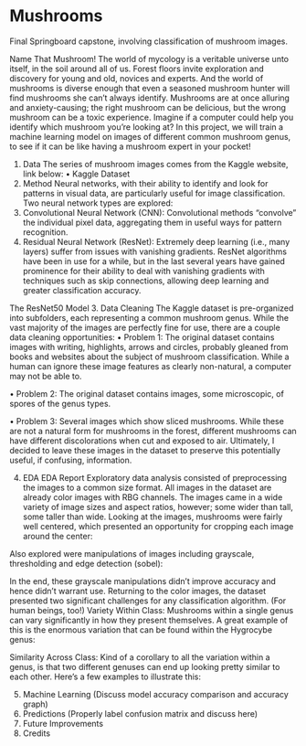 # Mushrooms
Final Springboard capstone, involving classification of mushroom images. 
 
Name That Mushroom!
The world of mycology is a veritable universe unto itself, in the soil around all of us. Forest floors invite exploration and discovery for young and old, novices and experts. And the world of mushrooms is diverse enough that even a seasoned mushroom hunter will find mushrooms she can’t always identify. Mushrooms are at once alluring and anxiety-causing; the right mushroom can be delicious, but the wrong mushroom can be a toxic experience. Imagine if a computer could help you identify which mushroom you’re looking at? In this project, we will train a machine learning model on images of different common mushroom genus, to see if it can be like having a mushroom expert in your pocket!
1. Data
The series of mushroom images comes from the Kaggle website, link below:
•	Kaggle Dataset
2. Method
Neural networks, with their ability to identify and look for patterns in visual data, are particularly useful for image classification. Two neural network types are explored:
1.	Convolutional Neural Network (CNN): Convolutional methods “convolve” the individual pixel data, aggregating them in useful ways for pattern recognition. 
2.	Residual Neural Network (ResNet): Extremely deep learning (i.e., many layers) suffer from issues with vanishing gradients. ResNet algorithms have been in use for a while, but in the last several years have gained prominence for their ability to deal with vanishing gradients with techniques such as skip connections, allowing deep learning and greater classification accuracy.
 
The ResNet50 Model
3. Data Cleaning
The Kaggle dataset is pre-organized into subfolders, each representing a common mushroom genus. While the vast majority of the images are perfectly fine for use, there are a couple data cleaning opportunities:
•	Problem 1: The original dataset contains images with writing, highlights, arrows and circles, probably gleaned from books and websites about the subject of mushroom classification. While a human can ignore these image features as clearly non-natural, a computer may not be able to. 
 
•	Problem 2:  The original dataset contains images, some microscopic, of spores of the genus types. 
 
•	Problem 3: Several images which show sliced mushrooms. While these are not a natural form for mushrooms in the forest, different mushrooms can have different discolorations when cut and exposed to air. Ultimately, I decided to leave these images in the dataset to preserve this potentially useful, if confusing, information.
 
4. EDA
EDA Report
Exploratory data analysis consisted of preprocessing the images to a common size format. All images in the dataset are already color images with RBG channels. The images came in a wide variety of image sizes and aspect ratios, however; some wider than tall, some taller than wide.
Looking at the images, mushrooms were fairly well centered, which presented an opportunity for cropping each image around the center:
  
Also explored were manipulations of images including grayscale, thresholding and edge detection (sobel):
    
In the end, these grayscale manipulations didn’t improve accuracy and hence didn’t warrant use. Returning to the color images, the dataset presented two significant challenges for any classification algorithm. (For human beings, too!)
Variety Within Class: Mushrooms within a single genus can vary significantly in how they present themselves. A great example of this is the enormous variation that can be found within the Hygrocybe genus:
 
Similarity Across Class:  Kind of a corollary to all the variation within a genus, is that two different genuses can end up looking pretty similar to each other. Here’s a few examples to illustrate this:
 

5. Machine Learning
(Discuss model accuracy comparison and accuracy graph)
6. Predictions
(Properly label confusion matrix and discuss here)
7. Future Improvements
8. Credits

